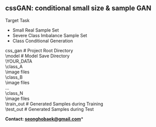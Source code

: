 ## cssGAN: conditional small size & sample GAN ##

Target Task

- Small Real Sample Set 
- Severe Class Imbalance Sample Set
- Class Conditional Generation

css_gan # Project Root Directory  
\model # Model Save Directory  
\YOUR_DATA  
\class_A  
\image files  
\class_B  
\image files  
...  
\class_N  
\image files  
\train_out # Generated Samples during Training  
\test_out  # Generated Samples during Test
      
**Contact: seonghobaek@gmail.com***
